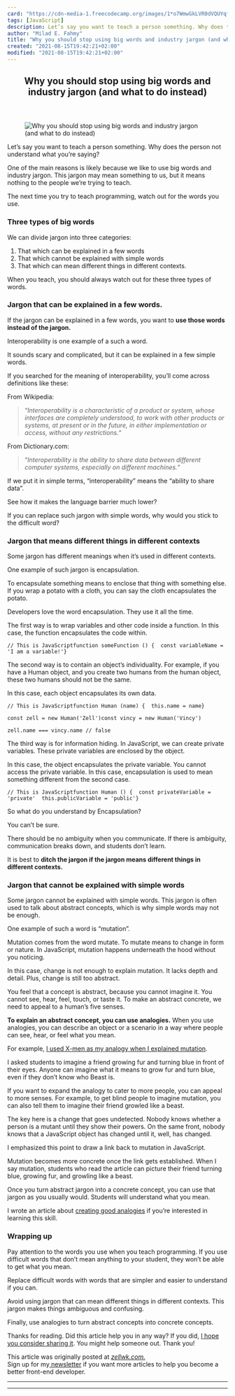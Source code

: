 ```yaml
---
card: "https://cdn-media-1.freecodecamp.org/images/1*o7WmwGkLVR0dVQUYqfSBeg.jpeg"
tags: [JavaScript]
description: Let’s say you want to teach a person something. Why does the
author: "Milad E. Fahmy"
title: "Why you should stop using big words and industry jargon (and what to do instead)"
created: "2021-08-15T19:42:21+02:00"
modified: "2021-08-15T19:42:21+02:00"
---
```

<div class="site-wrapper">
<main id="site-main" class="site-main outer">
<div class="inner">
<article class="post-full post tag-javascript tag-teaching tag-programming tag-tech tag-communication ">
<header class="post-full-header">
<h1 class="post-full-title">Why you should stop using big words and industry jargon (and what to do instead)</h1>
</header>
<figure class="post-full-image">
<picture>
<source media="(max-width: 700px)" sizes="1px" srcset="data:image/gif;base64,R0lGODlhAQABAIAAAAAAAP///yH5BAEAAAAALAAAAAABAAEAAAIBRAA7 1w">
<source media="(min-width: 701px)" sizes="(max-width: 800px) 400px,
(max-width: 1170px) 700px,
1400px" srcset="https://cdn-media-1.freecodecamp.org/images/1*o7WmwGkLVR0dVQUYqfSBeg.jpeg 300w,
https://cdn-media-1.freecodecamp.org/images/1*o7WmwGkLVR0dVQUYqfSBeg.jpeg 600w,
https://cdn-media-1.freecodecamp.org/images/1*o7WmwGkLVR0dVQUYqfSBeg.jpeg 1000w,
https://cdn-media-1.freecodecamp.org/images/1*o7WmwGkLVR0dVQUYqfSBeg.jpeg 2000w">
<img onerror="this.style.display='none'" src="https://cdn-media-1.freecodecamp.org/images/1*o7WmwGkLVR0dVQUYqfSBeg.jpeg" alt="Why you should stop using big words and industry jargon (and what to do instead)">
</picture>
</figure>
<section class="post-full-content">
<div class="post-content">
<p>Let’s say you want to teach a person something. Why does the person not understand what you’re saying?</p>
<p>One of the main reasons is likely because we like to use big words and industry jargon. This jargon may mean something to us, but it means nothing to the people we’re trying to teach.</p>
<p>The next time you try to teach programming, watch out for the words you use.</p>
<h3 id="three-types-of-big-words">Three types of big words</h3>
<p>We can divide jargon into three categories:</p>
<ol>
<li>That which can be explained in a few words</li>
<li>That which cannot be explained with simple words</li>
<li>That which can mean different things in different contexts.</li>
</ol>
<p>When you teach, you should always watch out for these three types of words.</p>
<h3 id="jargon-that-can-be-explained-in-a-few-words-">Jargon that can be explained in a few words.</h3>
<p>If the jargon can be explained in a few words, you want to <strong>use those words instead of the jargon.</strong></p>
<p>Interoperability is one example of a such a word.</p>
<p>It sounds scary and complicated, but it can be explained in a few simple words.</p>
<p>If you searched for the meaning of interoperability, you’ll come across definitions like these:</p>
<p>From Wikipedia:</p>
<blockquote>“<em>Interoperability is a characteristic of a product or system, whose interfaces are completely understood, to work with other products or systems, at present or in the future, in either implementation or access, without any restrictions.</em>“</blockquote>
<p>From Dictionary.com:</p>
<blockquote>“<em>Interoperability is the ability to share data between different computer systems, especially on different machines.</em>“</blockquote>
<p>If we put it in simple terms, “interoperability” means the “ability to share data”.</p>
<p>See how it makes the language barrier much lower?</p>
<p>If you can replace such jargon with simple words, why would you stick to the difficult word?</p>
<h3 id="jargon-that-means-different-things-in-different-contexts">Jargon that means different things in different contexts</h3>
<p>Some jargon has different meanings when it’s used in different contexts.</p>
<p>One example of such jargon is encapsulation.</p>
<p>To encapsulate something means to enclose that thing with something else. If you wrap a potato with a cloth, you can say the cloth encapsulates the potato.</p>
<p>Developers love the word encapsulation. They use it all the time.</p>
<p>The first way is to wrap variables and other code inside a function. In this case, the function encapsulates the code within.</p><pre><code>// This is JavaScriptfunction someFunction () {  const variableName = 'I am a variable!'}</code></pre>
<p>The second way is to contain an object’s individuality. For example, if you have a Human object, and you create two humans from the human object, these two humans should not be the same.</p>
<p>In this case, each object encapsulates its own data.</p><pre><code>// This is JavaScriptfunction Human (name) {  this.name = name}</code></pre><pre><code>const zell = new Human('Zell')const vincy = new Human('Vincy')</code></pre><pre><code>zell.name === vincy.name // false</code></pre>
<p>The third way is for information hiding. In JavaScript, we can create private variables. These private variables are enclosed by the object.</p>
<p>In this case, the object encapsulates the private variable. You cannot access the private variable. In this case, encapsulation is used to mean something different from the second case.</p><pre><code>// This is JavaScriptfunction Human () {  const privateVariable = 'private'  this.publicVariable = 'public'}</code></pre>
<p>So what do you understand by Encapsulation?</p>
<p>You can’t be sure.</p>
<p>There should be no ambiguity when you communicate. If there is ambiguity, communication breaks down, and students don’t learn.</p>
<p>It is best to <strong>ditch the jargon if the jargon means different things in different contexts.</strong></p>
<h3 id="jargon-that-cannot-be-explained-with-simple-words">Jargon that cannot be explained with simple words</h3>
<p>Some jargon cannot be explained with simple words. This jargon is often used to talk about abstract concepts, which is why simple words may not be enough.</p>
<p>One example of such a word is “mutation”.</p>
<p>Mutation comes from the word mutate. To mutate means to change in form or nature. In JavaScript, mutation happens underneath the hood without you noticing.</p>
<p>In this case, change is not enough to explain mutation. It lacks depth and detail. Plus, change is still too abstract.</p>
<p>You feel that a concept is abstract, because you cannot imagine it. You cannot see, hear, feel, touch, or taste it. To make an abstract concrete, we need to appeal to a human’s five senses.</p>
<p><strong>To explain an abstract concept, you can use analogies.</strong> When you use analogies, you can describe an object or a scenario in a way where people can see, hear, or feel what you mean.</p>
<p>For example, <a href="https://alistapart.com/article/why-mutation-can-be-scary" rel="noopener">I used X-men as my analogy when I explained mutation</a>.</p>
<p>I asked students to imagine a friend growing fur and turning blue in front of their eyes. Anyone can imagine what it means to grow fur and turn blue, even if they don’t know who Beast is.</p>
<p>If you want to expand the analogy to cater to more people, you can appeal to more senses. For example, to get blind people to imagine mutation, you can also tell them to imagine their friend growled like a beast.</p>
<p>The key here is a change that goes undetected. Nobody knows whether a person is a mutant until they show their powers. On the same front, nobody knows that a JavaScript object has changed until it, well, has changed.</p>
<p>I emphasized this point to draw a link back to mutation in JavaScript.</p>
<p>Mutation becomes more concrete once the link gets established. When I say mutation, students who read the article can picture their friend turning blue, growing fur, and growling like a beast.</p>
<p>Once you turn abstract jargon into a concrete concept, you can use that jargon as you usually would. Students will understand what you mean.</p>
<p>I wrote an article about <a href="https://zellwk.com/blog/creating-good-analogies" rel="noopener">creating good analogies</a> if you’re interested in learning this skill.</p>
<h3 id="wrapping-up">Wrapping up</h3>
<p>Pay attention to the words you use when you teach programming. If you use difficult words that don’t mean anything to your student, they won’t be able to get what you mean.</p>
<p>Replace difficult words with words that are simpler and easier to understand if you can.</p>
<p>Avoid using jargon that can mean different things in different contexts. This jargon makes things ambiguous and confusing.</p>
<p>Finally, use analogies to turn abstract concepts into concrete concepts.</p>
<p>Thanks for reading. Did this article help you in any way? If you did, <a href="http://twitter.com/share?text=Stop%20using%20big%20words%20and%20industry%20jargons%20(and%20what%20to%20do%20instead)%20by%20@zellwk%20?%20&amp;url=https://zellwk.com/blog/big-words/&amp;hashtags=" rel="noopener">I hope you consider sharing it</a>. You might help someone out. Thank you!</p>
<p>This article was originally posted at<em> <a href="https://zellwk.com/blog/big-words" rel="noopener">zellwk.com.</a></em><br>Sign up for my<a href="https://zellwk.com/" rel="noopener"> newsletter</a> if you want more articles to help you become a better front-end developer.</p>
</div>
<hr>
<hr>
</section>
</article>
</div>
</main>
</div>
<!-- Google Tag Manager (noscript) -->
<!-- End Google Tag Manager (noscript) -->
